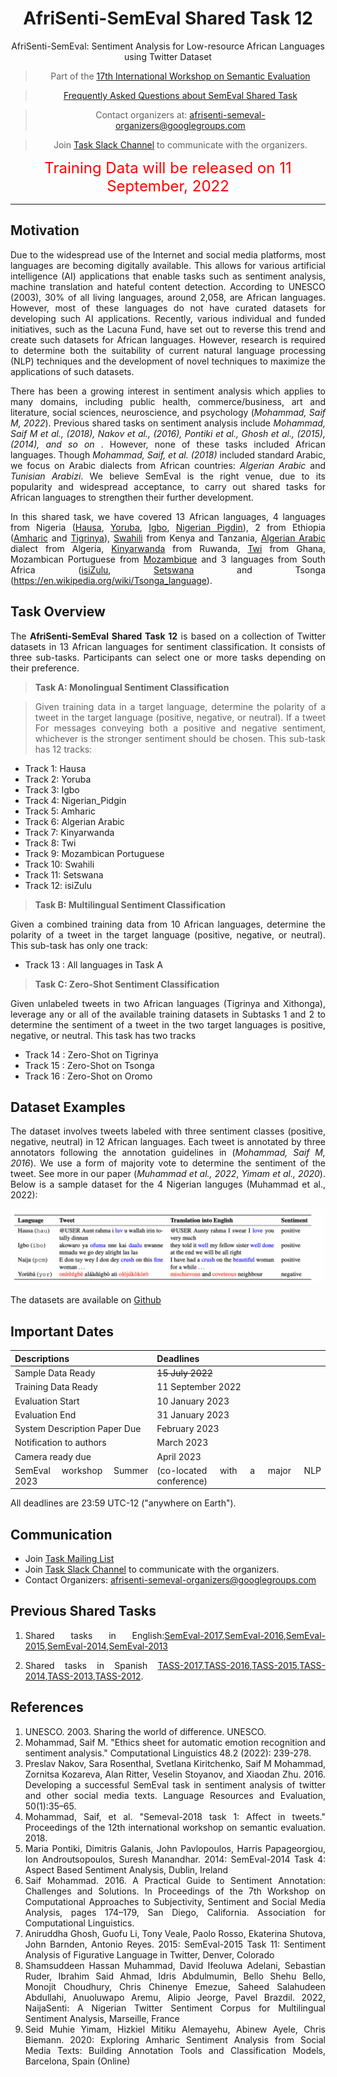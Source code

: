 <center>

#   **AfriSenti-SemEval Shared Task 12** 
AfriSenti-SemEval: Sentiment Analysis for Low-resource African Languages using Twitter Dataset

> Part of the [17th International Workshop on Semantic Evaluation](https://semeval.github.io/SemEval2023/tasks.html)

> [Frequently Asked Questions about SemEval Shared Task](https://semeval.github.io/faq.html)


> Contact organizers at: [afrisenti-semeval-organizers@googlegroups.com](mailto:afrisenti-semeval-organizers@googlegroups.com)

> Join [Task Slack Channel](https://join.slack.com/t/afrisenti-semeval/shared_invite/zt-1fds98x1u-L3c~bpBI91IWRD80_Fy23Q) to communicate with the organizers.

 <font size=5>   <span style="color: red;">Training Data will be released on 11 September, 2022</span> </font> 
</center>

---

## **Motivation**

Due to the widespread use of the Internet and social media platforms, most languages are becoming digitally available. This allows for various artificial
intelligence (AI) applications that enable tasks such as sentiment analysis, machine translation and hateful content detection. According to UNESCO (2003), 30% of all living languages, around 2,058, are African languages. However, most of these languages do not have curated datasets for developing such AI applications. Recently, various individual and funded initiatives, such as the Lacuna Fund, have set out to reverse
this trend and create such datasets for African languages. However, research is required to determine both the suitability of current natural language processing (NLP) techniques and the development of novel techniques to maximize the applications of such datasets.

There has been a growing interest in sentiment analysis which applies to many domains, including public health, commerce/business, art and literature, social sciences, neuroscience,
and psychology (<cite>Mohammad, Saif M, 2022</cite>). Previous shared tasks on sentiment analysis include <cite>Mohammad, Saif M et al., (2018), Nakov et al., (2016), Pontiki et al., Ghosh et al., (2015), (2014), and so on </cite> . However, none of these tasks included African languages. Though <cite> Mohammad, Saif, et al. (2018)</cite> included standard Arabic, we focus on Arabic dialects from African countries: <cite>Algerian Arabic</cite> and <cite>Tunisian Arabizi</cite>. We believe SemEval is the right venue, due to its popularity and widespread acceptance, to carry out shared tasks for African languages to strengthen their further development. 



In this shared task, we have covered 13 African languages, 4 languages from Nigeria ([Hausa](https://en.wikipedia.org/wiki/Hausa_language), [Yoruba](https://en.wikipedia.org/wiki/Yoruba_language), [Igbo](https://en.wikipedia.org/wiki/Igbo_language), [Nigerian Pigdin](https://en.wikipedia.org/wiki/Nigerian_Pidgin)), 2 from Ethiopia ([Amharic](https://en.wikipedia.org/wiki/Amharic) and [Tigrinya](https://en.wikipedia.org/wiki/Tigrinya_language)), [Swahili](https://en.wikipedia.org/wiki/Swahili_language) from Kenya and Tanzania,  [Algerian Arabic](https://en.wikipedia.org/wiki/Algerian_Arabic) dialect from Algeria, [Kinyarwanda](https://en.wikipedia.org/wiki/Kinyarwanda) from Ruwanda, [Twi](https://en.wikipedia.org/wiki/Twi) from Ghana, Mozambican Portuguese from [Mozambique](https://www.google.com/search?client=safari&rls=en&q=Mozabique+portuguess&ie=UTF-8&oe=UTF-8) and 3 languages from South Africa ([isiZulu](https://en.wikipedia.org/wiki/Zulu_language), [Setswana](https://en.wikipedia.org/wiki/Tswana_language) and Tsonga (https://en.wikipedia.org/wiki/Tsonga_language).

## **Task Overview**


The **AfriSenti-SemEval Shared Task 12** is based on a collection of Twitter datasets in 13 African languages for sentiment classification. It consists of three sub-tasks. Participants can select one or more tasks depending on their preference. 

> **Task A: Monolingual Sentiment Classification**

> Given training data in a target language, determine the polarity of a tweet in the target language (positive, negative, or neutral). If a tweet 
For messages conveying both a positive and negative sentiment, whichever is the stronger sentiment should be chosen. This sub-task has 12 tracks:

  - Track 1: Hausa 
  - Track 2: Yoruba
  - Track 3: Igbo 
  - Track 4: Nigerian_Pidgin
  - Track 5: Amharic
  - Track 6: Algerian Arabic
  - Track 7: Kinyarwanda
  - Track 8: Twi
  - Track 9: Mozambican Portuguese
  - Track 10: Swahili 
  - Track 11: Setswana
  - Track 12: isiZulu

> **Task B: Multilingual Sentiment Classification**

Given a combined training data from 10 African languages, determine the polarity of a tweet in the target language (positive, negative, or neutral). This sub-task has only one track:

 - Track 13 : All languages in Task A


> **Task C: Zero-Shot Sentiment Classification**

Given unlabeled tweets in two African languages (Tigrinya and Xithonga), leverage any or all of the available training datasets in Subtasks 1 and 2 to determine the sentiment of a tweet in the two target languages is positive, negative, or neutral. This task has two tracks

 - Track 14 : Zero-Shot on Tigrinya
 - Track 15 : Zero-Shot on Tsonga
 - Track 16 : Zero-Shot on Oromo


## **Dataset Examples**

The dataset involves tweets labeled with three sentiment classes (positive, negative, neutral) in 12 African languages. Each tweet is annotated by three annotators following the annotation guidelines in (<cite>Mohammad, Saif M, 2016</cite>). We use a form of majority vote to determine the sentiment of the tweet. See more in our paper (<cite>Muhammad et al., 2022</cite>, <cite>Yimam et al., 2020</cite>). Below is a sample dataset for the 4 Nigerian languges (Muhammad et al., 2022):

![Dataset Example](dataset.png)

The datasets are available on [Github](https://github.com/afrisenti-semeval/afrisent-semeval-dataset)


## **Important Dates**


| Descriptions |  Deadlines |
| --- | --- |
| Sample Data Ready  | ~~15 July 2022~~ |
| Training Data Ready | 11 September 2022 |
| Evaluation Start  | 10 January 2023|
| Evaluation End  | 31 January 2023|
| System Description Paper Due |  February 2023  |
| Notification to authors   | March 2023   |
| Camera ready due   | April 2023  |
| SemEval workshop Summer 2023  |(co-located with a major NLP conference) | 

All deadlines are 23:59 UTC-12 ("anywhere on Earth").


## **Communication**

- Join [Task Mailing List](https://groups.google.com/g/afrisenti-semeval)
- Join [Task Slack Channel](https://join.slack.com/t/afrisenti-semeval/shared_invite/zt-1fds98x1u-L3c~bpBI91IWRD80_Fy23Q) to communicate with the organizers.
- Contact Organizers: [afrisenti-semeval-organizers@googlegroups.com](mailto:afrisenti-semeval-organizers@googlegroups.com)
## **Previous Shared Tasks**

1. Shared tasks in English:[SemEval-2017](https://alt.qcri.org/semeval2017/task4/),[SemEval-2016](https://alt.qcri.org/semeval2016/task4/),[SemEval-2015](https://alt.qcri.org/semeval2015/task10/),[SemEval-2014](https://alt.qcri.org/semeval2014/task9/),[SemEval-2013](https://aclanthology.org/S13-2052/)

2. Shared tasks in Spanish [TASS-2017](http://www.sepln.org/workshops/tass/2017/),[TASS-2016](http://www.sepln.org/workshops/tass/2016/tass2016.php),[TASS-2015](http://www.sepln.org/workshops/tass/2015/tass2015.php),[TASS-2014](http://www.sepln.org/workshops/tass/2014/tass2014.php),[TASS-2013](https://competitions.codalab.org/competitions/17751#learn_the_details-overview),[TASS-2012](http://www.sepln.org/workshops/tass/2012/tasks.php).


## References

   1. UNESCO. 2003. Sharing the world of difference. UNESCO.
   2. Mohammad, Saif M. "Ethics sheet for automatic emotion recognition and sentiment analysis." Computational Linguistics 48.2 (2022): 239-278.
   3. Preslav Nakov, Sara Rosenthal, Svetlana Kiritchenko, Saif M Mohammad, Zornitsa Kozareva, Alan Ritter, Veselin Stoyanov, and Xiaodan Zhu. 2016. Developing a successful SemEval task in sentiment analysis of twitter and other social media texts. Language Resources and Evaluation, 50(1):35–65.
   4. Mohammad, Saif, et al. "Semeval-2018 task 1: Affect in tweets." Proceedings of the 12th international workshop on semantic evaluation. 2018.
   5. Maria Pontiki, Dimitris Galanis, John Pavlopoulos, Harris Papageorgiou, Ion Androutsopoulos, Suresh Manandhar. 2014: SemEval-2014 Task 4: Aspect Based Sentiment Analysis, Dublin, Ireland
   6. Saif Mohammad. 2016. A Practical Guide to Sentiment Annotation: Challenges and Solutions. In Proceedings of the 7th Workshop on Computational Approaches to Subjectivity, Sentiment and Social Media Analysis, pages 174–179, San Diego, California. Association for Computational Linguistics.
   7. Aniruddha Ghosh, Guofu Li, Tony Veale, Paolo Rosso, Ekaterina Shutova, John Barnden, Antonio Reyes. 2015: SemEval-2015 Task 11: Sentiment Analysis of Figurative Language in Twitter, Denver, Colorado
   8. Shamsuddeen Hassan Muhammad, David Ifeoluwa Adelani, Sebastian Ruder, Ibrahim Said Ahmad, Idris Abdulmumin, Bello Shehu Bello, Monojit Choudhury, Chris Chinenye Emezue, Saheed Salahudeen Abdullahi, Anuoluwapo Aremu, Alipio Jeorge, Pavel Brazdil. 2022, NaijaSenti: A Nigerian Twitter Sentiment Corpus for Multilingual Sentiment Analysis, Marseille, France
   9. Seid Muhie Yimam, Hizkiel Mitiku Alemayehu, Abinew Ayele, Chris Biemann. 2020: Exploring Amharic Sentiment Analysis from Social Media Texts: Building Annotation Tools and Classification Models, Barcelona, Spain (Online)


<style>
body {
text-align: justify}
</style>

